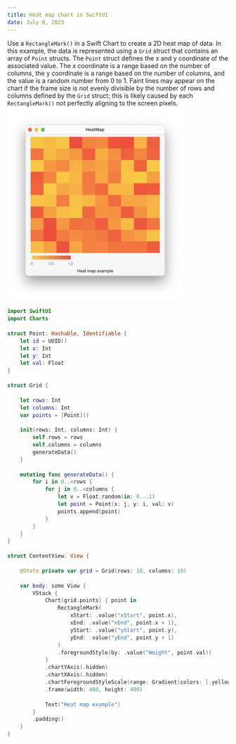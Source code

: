 ```yaml
---
title: Heat map chart in SwiftUI
date: July 8, 2023
---
```


Use a `RectangleMark()` in a Swift Chart to create a 2D heat map of data. In this example, the data is represented using a `Grid` struct that contains an array of `Point` structs. The `Point` struct defines the x and y coordinate of the associated value. The x coordinate is a range based on the number of columns, the y coordinate is a range based on the number of columns, and the value is a random number from 0 to 1. Faint lines may appear on the chart if the frame size is not evenly divisible by the number of rows and columns defined by the `Grid` struct; this is likely caused by each `RectangleMark()` not perfectly aligning to the screen pixels.

<p><img src="../../assets/images/swiftui-heatmap.png" style="max-width:400px;" alt="heat map chart"></p>

```swift
import SwiftUI
import Charts

struct Point: Hashable, Identifiable {
    let id = UUID()
    let x: Int
    let y: Int
    let val: Float
}

struct Grid {

    let rows: Int
    let columns: Int
    var points = [Point]()

    init(rows: Int, columns: Int) {
        self.rows = rows
        self.columns = columns
        generateData()
    }

    mutating func generateData() {
        for i in 0..<rows {
            for j in 0..<columns {
                let v = Float.random(in: 0...1)
                let point = Point(x: j, y: i, val: v)
                points.append(point)
            }
        }
    }
}

struct ContentView: View {

    @State private var grid = Grid(rows: 10, columns: 10)

    var body: some View {
        VStack {
            Chart(grid.points) { point in
                RectangleMark(
                    xStart: .value("xStart", point.x),
                    xEnd: .value("xEnd", point.x + 1),
                    yStart: .value("yStart", point.y),
                    yEnd: .value("yEnd", point.y + 1)
                )
                .foregroundStyle(by: .value("Weight", point.val))
            }
            .chartYAxis(.hidden)
            .chartXAxis(.hidden)
            .chartForegroundStyleScale(range: Gradient(colors: [.yellow, .red]))
            .frame(width: 400, height: 400)

            Text("Heat map example")
        }
        .padding()
    }
}
```
